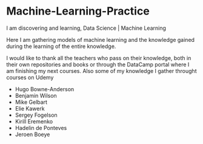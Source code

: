 # Machine-Learning-Practice
I am discovering and learning, Data Science | Machine Learning

Here I am gathering models of machine learning and the knowledge gained during the learning of the entire knowledge. 

I would like to thank all the teachers who pass on their knowledge, both in their own repositories and books or through the DataCamp portal where I am finishing my next courses. Also some of my knowledge I gather throught courses on Udemy
- Hugo Bowne-Anderson
- Benjamin Wilson
- Mike Gelbart
- Elie Kawerk
- Sergey Fogelson
- Kirill Eremenko
- Hadelin de Ponteves
- Jeroen Boeye
